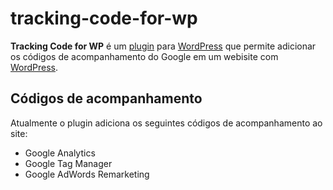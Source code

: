 # tracking-code-for-wp
<b>Tracking Code for WP</b> é um [plugin](https://developer.wordpress.org/plugins/intro/what-is-a-plugin/) para [WordPress](https://wordpress.org/) que permite adicionar os códigos de acompanhamento do Google em um webisite com [WordPress](https://wordpress.org/).

## Códigos de acompanhamento
Atualmente o plugin adiciona os seguintes códigos de acompanhamento ao site:
<ul>
	<li>Google Analytics</li>
	<li>Google Tag Manager</li>
	<li>Google AdWords Remarketing</li>
</ul>
